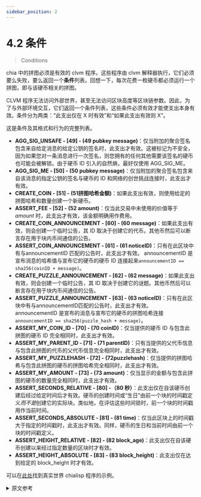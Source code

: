 ```yaml
---
sidebar_position: 2
---
```


# 4.2 条件

> Conditions

chia 中的拼图必须是有效的 clvm 程序。这些程序由 clvm 解释器执行，它们必须要么失败，要么返回一个**条件**列表。回想一下，每次花费一枚硬币都必须运行一个拼图，即与该硬币相关的拼图。

CLVM 程序无法访问外部世界，甚至无法访问区块高度等区块链参数。因此，为了与外部环境交互，它们返回一个条件列表，这些条件必须有效才能使支出本身有效。条件分为两类：“此支出仅在 X 时有效”和“如果此支出有效则 X”。

这是条件及其格式和行为的完整列表。

* **AGG_SIG_UNSAFE - [49] - (49 pubkey message)**：仅当附加的聚合签名包含来自给定消息的给定公钥的签名时，此支出才有效。这被标记为不安全，因为如果您对一条消息进行一次签名，则您拥有的任何其他需要该签名的硬币也可能会被解锁。由于硬币 ID 引入的自然熵，最好仅使用 AGG_SIG_ME。
* **AGG_SIG_ME - [50] - (50 pubkey message)**：仅当附加的聚合签名包含来自该消息的指定公钥的签名与硬币的 ID 和网络的创世挑战连接时，此支出才有效。
* **CREATE_COIN - [51] - (51拼图哈希金额)**：如果此支出有效，则使用给定的拼图哈希和数量创建一个新硬币。
* **ASSERT_FEE - [52] - (52 amount)**：仅当此交易中未使用的价值等于 *amount* 时，此支出才有效，该金额明确用作费用。
* **CREATE_COIN_ANNOUNCEMENT - [60] - (60 message)**：如果此支出有效，则会创建一个临时公告，其 ID 取决于创建它的代币。其他币然后可以断言存在用于块内币间通信的公告。
* **ASSERT_COIN_ANNOUNCEMENT - [61] - (61 noticeID)**：只有在此区块中有与announcementID 匹配的公告时，此支出才有效。
announcementID 是宣布消息的哈希值与宣布它的硬币的硬币 ID 连接起来`announcementID == sha256(coinID + message)`。
* **CREATE_PUZZLE_ANNOUNCEMENT - [62] - (62 message)**：如果此支出有效，则会创建一个临时公告，其 ID 取决于创建它的谜题。其他币然后可以断言存在用于块内币间通信的公告。
* **ASSERT_PUZZLE_ANNOUNCEMENT - [63] - (63 noticeID)**：只有在此区块中有与announcementID匹配的公告时，此支出才有效。
announcementID 是宣布的消息与宣布它的硬币的拼图哈希连接`announcementID == sha256(puzzle_hash + message)`。
* **ASSERT_MY_COIN_ID - [70] - (70 coinID)**：仅当提供的硬币 ID 与包含此拼图的硬币 ID 完全相同时，此支出才有效。
* **ASSERT_MY_PARENT_ID - [71] - (71 parentID)**：只有当提供的父代币信息与包含此拼图的代币的父代币信息完全相同时，此支出才有效。
* **ASSERT_MY_PUZZLEHASH - [72] - (72puzzlehash)**：仅当提供的拼图哈希与包含此拼图的硬币的拼图哈希完全相同时，此支出才有效。
* **ASSERT_MY_AMOUNT - [73] - (73 amount)**：仅当显示的金额与包含此拼图的硬币的数量完全相同时，此支出才有效。
* **ASSERT_SECONDS_RELATIVE - [80] -（80 秒）**：此支出仅在自该硬币创建后经过给定时间后才有效。硬币的创建时间或“生日”由前一个块的时间戳定义*而不是*创建它的实际块。类似地，在评估这些时间锁时，前一个块的时间戳用作当前时间。
* **ASSERT_SECONDS_ABSOLUTE - [81] - (81 time)**：仅当此区块上的时间戳大于指定的时间戳时，此支出才有效。同样，硬币的生日和当前时间由前一个块的时间戳定义。
* **ASSERT_HEIGHT_RELATIVE - [82] - (82 block_age)**：此支出仅在自该硬币创建以来经过指定数量的区块时才有效。
* **ASSERT_HEIGHT_ABSOLUTE - [83] - (83 block_height)**：此支出仅在达到给定的 block_height 时才有效。 

可以在[此处](https://chialisp.com/docs/standard_transaction)找到真实世界 chialisp 程序的示例。

<details>
<summary>原文参考</summary>

Puzzles in chia must be valid clvm programs. These programs are executed by the clvm interpreter, and they must 
either fail, or return a list of **conditions**.  Recall that every spend of a coin must run exactly one puzzle,
the puzzle associated with that coin. 

CLVM programs have no access to the outside world, or even to blockchain parameters like block height. Therefore, to
interact with the outside environment, they return a list of conditions, which must be valid in order for the spend
itself to be valid. Conditions are split into two categories: "this spend is only valid if X" and "if this spend is valid then X".

Here is the complete list of conditions along with their format and behaviour.

* **AGG_SIG_UNSAFE - [49] - (49 pubkey message)**: This spend is only valid if the attached aggregated signature contains a signature from the given public key of the given message. This is labeled unsafe because if you sign a message once, any other coins you have that require that signature may potentially also be unlocked. It's probably better just to use AGG_SIG_ME because of the natural entropy introduced by the coin ID.
* **AGG_SIG_ME - [50] - (50 pubkey message)**: This spend is only valid if the attached aggregated signature contains a signature from the specified public key of that message concatenated with the coin's ID and the network's genesis challenge.
* **CREATE_COIN - [51] - (51 puzzlehash amount)**: If this spend is valid, then create a new coin with the given puzzlehash and amount.
* **ASSERT_FEE - [52] - (52 amount)**: This spend is only valid if there is unused value in this transaction equal to *amount*, which is explicitly to be used as the fee.
* **CREATE_COIN_ANNOUNCEMENT - [60] - (60 message)**: If this spend is valid, this creates an ephemeral announcement with an ID dependent on the coin that creates it. Other coins can then assert an announcement exists for inter-coin communication inside a block.
* **ASSERT_COIN_ANNOUNCEMENT - [61] - (61 announcementID)**: This spend is only valid if there was an announcement in this block matching the announcementID.
The announcementID is the hash of the message that was announced concatenated with the coin ID of the coin that announced it `announcementID == sha256(coinID + message)`.
* **CREATE_PUZZLE_ANNOUNCEMENT - [62] - (62 message)**: If this spend is valid, this creates an ephemeral announcement with an ID dependent on the puzzle that creates it. Other coins can then assert an announcement exists for inter-coin communication inside a block.
* **ASSERT_PUZZLE_ANNOUNCEMENT - [63] - (63 announcementID)**: This spend is only valid if there was an announcement in this block matching the announcementID.
The announcementID is the message that was announced concatenated with the puzzle hash of the coin that announced it `announcementID == sha256(puzzle_hash + message)`.
* **ASSERT_MY_COIN_ID - [70] - (70 coinID)**: This spend is only valid if the presented coin ID is exactly the same as the ID of the coin that contains this puzzle.
* **ASSERT_MY_PARENT_ID - [71] - (71 parentID)**: This spend is only valid if the presented parent coin info is exactly the same as the parent coin info of the coin that contains this puzzle.
* **ASSERT_MY_PUZZLEHASH - [72] - (72 puzzlehash)**: This spend is only valid if the presented puzzle hash is exactly the same as the puzzle hash of the coin that contains this puzzle.
* **ASSERT_MY_AMOUNT - [73] - (73 amount)**: This spend is only valid if the presented amount is exactly the same as the amount of the coin that contains this puzzle.
* **ASSERT_SECONDS_RELATIVE - [80] - (80 seconds)**: This spend is only valid if the given time has passed since this coin was created. The coin's creation time or "birthday" is defined by the timestamp of the previous block *not* the actual block in which it was created. Similarly, the previous block's timestamp is used as the current time when evaluating these time locks.
* **ASSERT_SECONDS_ABSOLUTE - [81] - (81 time)**: This spend is only valid if the timestamp on this block is greater than the specified timestamp. Again, the coin's birthday and the current time are defined by the timestamp of the previous block.
* **ASSERT_HEIGHT_RELATIVE - [82] - (82 block_age)**: This spend is only valid if the specified number of blocks have passed since this coin was created.
* **ASSERT_HEIGHT_ABSOLUTE - [83] - (83 block_height)**: This spend is only valid if the given block_height has been reached.

An example of a real world chialisp program can be found [here](https://chialisp.com/docs/standard_transaction).

</details>
